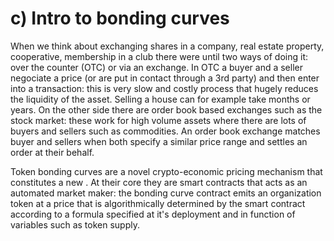 # c\) Intro to bonding curves



When we think about exchanging shares in a company, real estate property, cooperative, membership in a club there were until two ways of doing it: over the counter \(OTC\) or via an exchange. In OTC a buyer and a seller negociate a price \(or are put in contact through a 3rd party\) and then enter into a transaction: this is very slow and costly process that hugely reduces the liquidity of the asset. Selling a house can for example take months or years. On the other side there are order book based exchanges such as the stock market: these work for high volume assets where there are  lots of buyers and sellers such as commodities. An order book exchange matches buyer and sellers when both specify a similar price range and settles an order at their behalf.

Token bonding curves are a novel crypto-economic pricing mechanism that constitutes a new . At their core they are smart contracts that acts as an automated market maker: the bonding curve contract emits an organization token at a price that is algorithmically determined by the smart contract according to a formula specified at it's deployment and in function of variables such as token supply.



